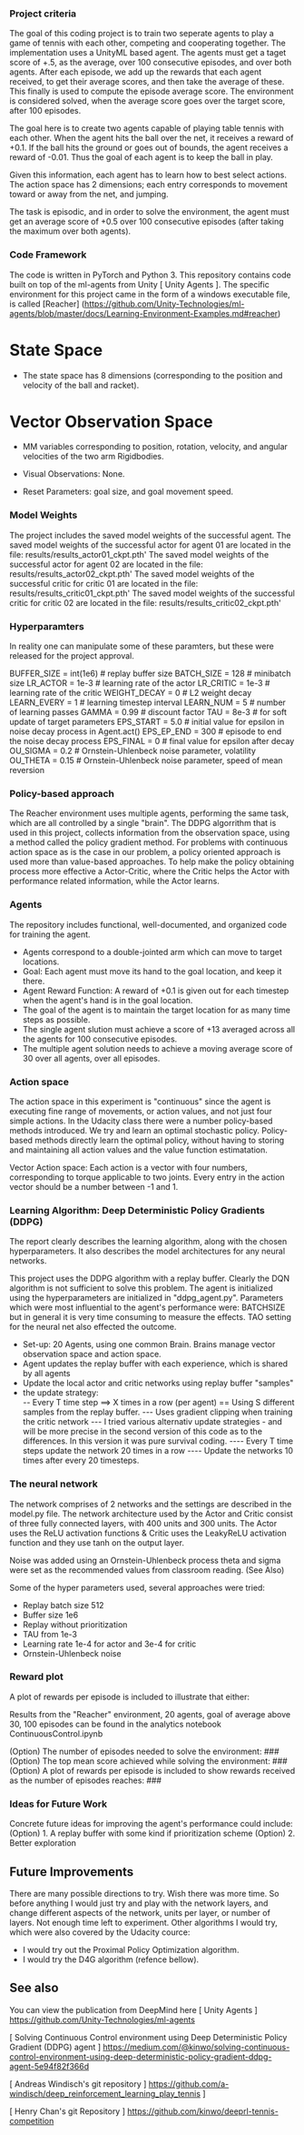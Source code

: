 ### Project criteria

The goal of this coding project is to train two seperate agents to play a game of tennis with each other, competing and cooperating together.
The implementation uses a UnityML based agent.  The agents must get a taget score of +.5, as the average, over 100 consecutive episodes, and over both 
agents.  After each episode, we add up the rewards that each agent received, to get their average scores, and then take the average of 
these.   This finally is used to compute the episode average score.  The environment is considered solved, when the average  score goes over 
the target score,  after 100 episodes.

The goal here is to create two agents capable of playing table tennis with each other. When the agent hits the ball over the net, it receives a reward of +0.1. If the ball hits the ground or goes out of bounds, the agent receives a reward of -0.01. Thus the goal of each agent is to keep the ball in play.

Given this information, each agent has to learn how to best select actions. The action space has 2 dimensions; each entry corresponds to movement toward or away from the net, and jumping.

The task is episodic, and in order to solve the environment, the agent must get an average score of +0.5 over 100 consecutive episodes (after taking the maximum over both agents).
### Code Framework 

The code is written in PyTorch and Python 3.
This repository contains code built on top of the ml-agents from Unity [ Unity Agents ].
The specific environment for this project came in the form of a windows executable file,  is called [Reacher]
(https://github.com/Unity-Technologies/ml-agents/blob/master/docs/Learning-Environment-Examples.md#reacher)

# State Space
- The state space has 8 dimensions (corresponding to the position and velocity of the ball and racket). 

# Vector Observation Space
  - MM variables corresponding to position, rotation, velocity, and angular velocities of the two arm Rigidbodies.
  - Visual Observations: None.
  
- Reset Parameters: goal size, and goal movement speed.

### Model Weights

The project includes the saved model weights of the successful agent.
The saved model weights of the successful actor for agent 01 are located in the file: results/results_actor01_ckpt.pth'
The saved model weights of the successful actor for agent 02 are located in the file: results/results_actor02_ckpt.pth'
The saved model weights of the successful critic for critic 01 are located in the file: results/results_critic01_ckpt.pth'
The saved model weights of the successful critic for critic 02 are located in the file: results/results_critic02_ckpt.pth'

###  Hyperparamters 

In reality one can manipulate some of these paramters, but these were released for the project approval.

BUFFER_SIZE = int(1e6)  # replay buffer size
BATCH_SIZE = 128        # minibatch size
LR_ACTOR = 1e-3         # learning rate of the actor
LR_CRITIC = 1e-3        # learning rate of the critic
WEIGHT_DECAY = 0        # L2 weight decay
LEARN_EVERY = 1         # learning timestep interval
LEARN_NUM = 5           # number of learning passes
GAMMA = 0.99            # discount factor
TAU = 8e-3              # for soft update of target parameters
EPS_START = 5.0         # initial value for epsilon in noise decay process in Agent.act()
EPS_EP_END = 300        # episode to end the noise decay process
EPS_FINAL = 0           # final value for epsilon after decay
OU_SIGMA = 0.2          # Ornstein-Uhlenbeck noise parameter, volatility
OU_THETA = 0.15         # Ornstein-Uhlenbeck noise parameter, speed of mean reversion

### Policy-based approach

The Reacher environment uses multiple agents, performing the same task, which are all controlled by a single "brain".  The DDPG algorrithm that is used in this project,  collects information from the observation space, using a method called the policy gradient method. For problems with continuous action space as is the case in our problem, a policy oriented approach is used more than value-based approaches. To help make the policy obtaining process more effective a Actor-Critic, where the Critic helps the Actor with performance related information, while the Actor learns.

### Agents

The repository includes functional, well-documented, and organized code for training the agent.

- Agents correspond to a double-jointed arm which can move to target locations.
- Goal: Each agent must move its hand to the goal location, and keep it there.
- Agent Reward Function: A reward of +0.1 is given out for each timestep when the agent's hand is in the goal location. 
- The goal of the agent is to maintain the target location for as many time steps as possible.
- The single agent slution must achieve a score of +13 averaged across all the agents for 100 consecutive episodes.
- The multiple agent solution needs to achieve a moving average score of 30 over all agents, over all episodes.

### Action space 

The action space in this experiment is "continuous" since the agent is executing fine range of movements, or action values, and not just four simple actions.  In the Udacity class there were a number policy-based methods introduced. We try and learn an optimal stochastic policy.   Policy-based methods directly learn the optimal policy, without having to storing and maintaining
all action values and the value function estimatation.   

Vector Action space: Each action is a vector with four numbers, corresponding to torque applicable to two joints. Every entry in the action vector should be a number between -1 and 1.

### Learning Algorithm: Deep Deterministic Policy Gradients (DDPG) 

The report clearly describes the learning algorithm, along with the chosen hyperparameters. It also describes the model architectures for any neural networks.

This project uses the DDPG algorithm with a replay buffer. Clearly the DQN algorithm is not sufficient to solve this problem.
The agent is initialized using the hyperparameters are initialized in "ddpg_agent.py".
Parameters which were most influential to the agent's performance were:  BATCHSIZE but in general it is very time consuming to measure the effects. TAO setting for the neural net also effected the outcome.


- Set-up: 20 Agents, using one common Brain. Brains manage vector observation space and action space.
- Agent updates the replay buffer with each experience, which is shared by all agents
- Update the local actor and critic networks using replay buffer "samples"
- the update strategy:  
-- Every T time step ==> X times in a row (per agent) == Using S different samples from the replay buffer.
--- Uses gradient clipping when training the critic network
--- I tried various alternativ update strategies - and will be more precise in the second version of this code as to the differences. In this version it was pure survival coding.
---- Every T time steps update the network 20 times in a row
---- Update the networks 10 times after every 20 timesteps. 

### The neural network 

The network comprises of 2 networks and the settings are described in the model.py file. 
The network architecture used by the Actor and Critic consist of three fully connected layers, with 400 units and 300 units. 
The Actor uses the ReLU activation functions & Critic uses the LeakyReLU activation function and they use tanh on the output layer. 

Noise was added using an Ornstein-Uhlenbeck process theta and sigma were set as the recommended values from classroom reading. (See Also)

Some of the hyper parameters used, several approaches were tried:
* Replay batch size 512
* Buffer size 1e6
* Replay without prioritization
* TAU from  1e-3
* Learning rate 1e-4 for actor and 3e-4 for critic
* Ornstein-Uhlenbeck noise
 
### Reward plot

A plot of rewards per episode is included to illustrate that either:

Results from the "Reacher" environment, 20 agents, goal of average above 30, 100 episodes can be found in the analytics notebook ContinuousControl.ipynb

(Option) The number of episodes needed to solve the environment: ###
(Option) The top mean score achieved while solving the environment: ###
(Option) A plot of rewards per episode is included to show rewards received as the number of episodes reaches: ###

### Ideas for Future Work

Concrete future ideas for improving the agent's performance could include:
(Option) 1. A replay buffer with some kind if prioritization scheme
(Option) 2. Better exploration

## Future Improvements
There are many possible directions to try. Wish there was more time. So before anything I would just try and play with the network layers, and change different aspects of the network, units per layer, or number of layers. Not enough time left to experiment. Other algorithms I would try, which were also covered by the Udacity cource:
- I would try out the Proximal Policy Optimization algorithm.
- I would try the D4G algorithm (refence bellow).  

## See also
You can view the publication from DeepMind here
[ Unity Agents ] https://github.com/Unity-Technologies/ml-agents

[ Solving Continuous Control environment using Deep Deterministic Policy Gradient (DDPG) agent ] https://medium.com/@kinwo/solving-continuous-control-environment-using-deep-deterministic-policy-gradient-ddpg-agent-5e94f82f366d

[ Andreas Windisch's git repository ] https://github.com/a-windisch/deep_reinforcement_learning_play_tennis ]

[ Henry Chan's git Repository ] https://github.com/kinwo/deeprl-tennis-competition
